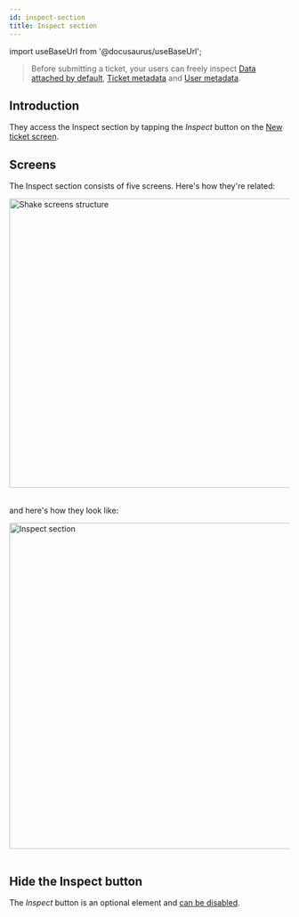 ```yaml
---
id: inspect-section
title: Inspect section
---
```

import useBaseUrl from '@docusaurus/useBaseUrl';

> Before submitting a ticket, your users can freely inspect [Data attached by default](react/configuration-and-data/data-attached-by-default.md),
[Ticket metadata](react/configuration-and-data/ticket-metadata.md) and [User metadata](react/users/update-user-metadata.md). 

## Introduction

They access the Inspect section by tapping the *Inspect* button on the [New ticket screen](react/shake-ui/new-ticket-screen.md).


## Screens

The Inspect section consists of five screens. Here's how they're related:

<table class="media-container mt-40 mb-40">
<img
  alt="Shake screens structure"
  width="520"
  src={useBaseUrl('screens/inspect-section-ios-android-structure.svg')}
/>
</table>

and here's how they look like:

<table class="media-container mt-40">
<img
  className="screen-image"
  alt="Inspect section"
  width="586"
  src={useBaseUrl('screens/inspect-section-ui@2x.png')}
/>
</table>


## Hide the Inspect button

The *Inspect* button is an optional element and [can be disabled](/react/configuration-and-data/custom-forms#inspect-button).
